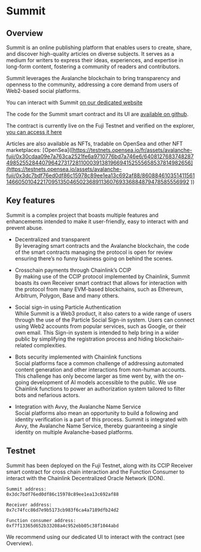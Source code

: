 # Summit

## Overview 

Summit is an online publishing platform that enables users to create, share, and discover high-quality articles on diverse subjects. It serves as a medium for writers to express their ideas, experiences, and expertise in long-form content, fostering a community of readers and contributors.

Summit leverages the Avalanche blockchain to bring transparency and openness to the community, addressing a core demand from users of Web2-based social platforms. 

You can interact with Summit [on our dedicated website](https://avalanche-hackathon-web.vercel.app/)

The code for the Summit smart contract and its UI are [available on github](https://github.com/Azoyalabs/avalanche_hackathon). 

The contract is currently live on the Fuji Testnet and verified on the explorer, [you can access it here](https://testnet.snowtrace.io/address/0x3dc7bdf76ed0df86c15978c89ee1ea13c692af88/contract/43113/code?chainId=43113)

Articles are also available as NFTs, tradable on OpenSea and other NFT marketplaces: [OpenSea]([https://testnets.opensea.io/fr/assets/avalanche-fuji/0x30cdaa09e7a763ca2521fe6a9710776bd7a746e6/6408127683748287498525528440796427317281100039138196694152555658537814982656](https://testnets.opensea.io/assets/avalanche-fuji/0x3dc7bdf76ed0df86c15978c89ee1ea13c692af88/86088461035141156114660501042217095135046502368911360769336884879478585556992
))


## Key features

Summit is a complex project that boasts multiple features and enhancements intended to make it user-friendly, easy to interact with and prevent abuse.

- Decentralized and transparent   
By leveraging smart contracts and the Avalanche blockchain, the code of the smart contracts managing the protocol is open for review ensuring there’s no funny business going on behind the scenes. 

- Crosschain payments through Chainlink’s CCIP   
By making use of the CCIP protocol implemented by Chainlink, Summit boasts its own Receiver smart contract that allows for interaction with the protocol from many EVM-based blockchains, such as Ethereum, Arbitrum, Polygon, Base and many others.   

- Social sign-in using Particle Authentication   
While Summit is a Web3 product, it also caters to a wide range of users through the use of the Particle Social Sign-in system. Users can connect using Web2 accounts from popular services, such as Google, or their own email. This Sign-in system is intended to help bring in a wider public by simplifying the registration process and hiding blockchain-related complexities. 

- Bots security implemented with Chainlink functions   
Social platforms face a common challenge of addressing automated content generation and other interactions from non-human accounts. This challenge has only become larger as time went by, with the on-going development of AI models accessible to the public. We use Chainlink functions to power an authorization system tailored to filter bots and nefarious actors.

- Integration with Avvy, the Avalanche Name Service    
Social platforms also mean an opportunity to build a following and identity verification is a part of this process. Summit is integrated with Avvy, the Avalanche Name Service, thereby guaranteeing a single identity on multiple Avalanche-based platforms.



## Testnet

Summit has been deployed on the Fuji Testnet, along with its CCIP Receiver smart contract for cross chain interaction and the Function Consumer to interact with the Chainlink Decentralized Oracle Network (DON).

```
Summit address: 
0x3dc7bdf76ed0df86c15978c89ee1ea13c692af88

Receiver address:  
0x7c74fcc86d7e9b5173cb983f6ca4a7189dfb24d2

Function consumer address: 
0xf7f13365d652b33208a4c952ebb05c38f1044abd

```

We recommend using our dedicated UI to interact with the contract (see Overview).
